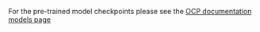 For the pre-trained model checkpoints please see the [OCP documentation models page](https://open-catalyst-project.github.io/ocp/core/MODELS.html)